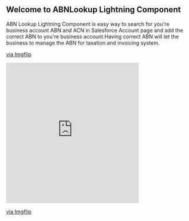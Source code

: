 ## Welcome to ABNLookup Lightning Component 

ABN Lookup Lightning Component is easy way to search for you're business account ABN and ACN in Salesforce Account page and add the correct ABN to you're business account.Having correct ABN will let the business to manage the ABN for taxation and invoicing system.

<a href="https://imgflip.com/gif/3zhjuz">via Imgflip</a>

<div style="width:360px;max-width:100%;"><div style="height:0;padding-bottom:105.83%;position:relative;"><iframe width="360" height="381" style="position:absolute;top:0;left:0;width:100%;height:100%;" frameBorder="0" src="https://imgflip.com/embed/3zhjuz"></iframe></div><p><a href="https://imgflip.com/gif/3zhjuz">via Imgflip</a></p></div>
